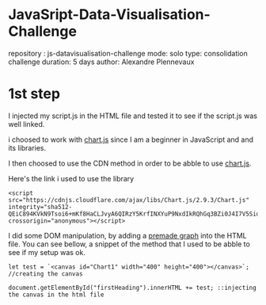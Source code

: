 # JavaSript-Data-Visualisation-Challenge

repository : js-datavisualisation-challenge
mode: solo
type: consolidation challenge
duration: 5 days
author: Alexandre Plennevaux

# 1st step

I injected my script.js in the HTML file and tested it to see if the script.js was well linked.

i choosed to work with [chart.js](https://www.chartjs.org/ ) since I am a beginner in JavaScript and and its libraries.

I then choosed to use the CDN method in order to be abble to use [chart.js](https://www.chartjs.org/ ).

Here's the link i used to use the library 
```
<script src="https://cdnjs.cloudflare.com/ajax/libs/Chart.js/2.9.3/Chart.js" integrity="sha512-QEiC894KVkN9Tsoi6+mKf8HaCLJvyA6QIRzY5KrfINXYuP9NxdIkRQhGq3BZi0J4I7V5SidGM3XUQ5wFiMDuWg==" crossorigin="anonymous"></script>
```

I did some DOM manipulation, by adding a [premade graph](https://www.chartjs.org/docs/latest/getting-started/usage.html) into the HTML file. You can see bellow, a snippet of the method that I used to be abble to see if my setup was ok.
```
let test = `<canvas id="Chart1" width="400" height="400"></canvas>`; //creating the canvas

document.getElementById("firstHeading").innerHTML += test; ::injecting the canvas in the html file
```

